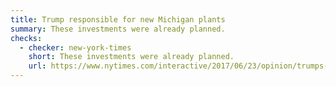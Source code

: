 ```yaml
---
title: Trump responsible for new Michigan plants
summary: These investments were already planned.
checks:
  - checker: new-york-times
    short: These investments were already planned.
    url: https://www.nytimes.com/interactive/2017/06/23/opinion/trumps-lies.html
---
```

